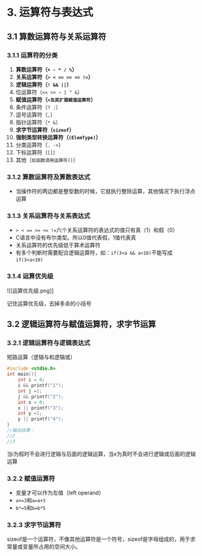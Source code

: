 # 3. 运算符与表达式

## 3.1 算数运算符与关系运算符

### 3.1.1 运算符的分类

1. **算数运算符（`+ - * / %`）**
2. **关系运算符（`> < == >= <= !=`）**
3. **逻辑运算符（`! && ||`）**
4. 位运算符（`<< >> ~ | ^ &`）
5. **赋值运算符（`=及其扩展赋值运算符`）**
6. 条件运算符（`? :`）
7. 逗号运算符（`,`）
8. 指针运算符（`* &`）
9. **求字节运算符（`sizeof`）**
10. **强制类型转换运算符（`(ElemType)`）**
11. 分类运算符（`. ->`）
12. 下标运算符（`[]`）
13. 其他（`如函数调用运算符()`）

### 3.1.2 算数运算符及算数表达式

* 当操作符的两边都是整型数的时候，它就执行整除运算，其他情况下执行浮点运算
### 3.1.3 关系运算符与关系表达式

* `> < == >= <= !=`六个关系运算符的表达式的值只有真（1）和假（0）
* C语言中没有布尔类型。所以0值代表假，1值代表真
* 关系运算符的优先级低于算术运算符  
* 有多个判断时需要配合逻辑运算符，如：`if(3<a && a<10)`不能写成`if(3<a<10)`

### 3.1.4 运算优先级
![[运算优先级.png]]

记住运算优先级，去掉多余的小括号

## 3.2 逻辑运算符与赋值运算符，求字节运算

### 3.2.1 逻辑运算符与逻辑表达式

短路运算（逻辑与和逻辑或）
~~~c
#include <stdio.h>  
int main(){  
    int i = 0;  
    i && printf("1");  
    int j =1;  
    j && printf("2");  
    int x = 0;  
	x || printf("3");  
	int y =1;  
	y || printf("4");
}
//输出结果：
//2
//3
~~~

当i为假时不会进行逻辑与后面的逻辑运算，当x为真时不会进行逻辑或后面的逻辑运算

### 3.2.2 赋值运算符

* 变量才可以作为左值（left operand）
* `a+=3`和`a=a+3`
* `b*=5`和`b=b*5`

### 3.2.3 求字节运算符

sizeof是一个运算符，不像其他运算符是一个符号，sizeof是字母组成的，用于求常量或变量所占用的空间大小。 